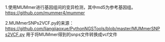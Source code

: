 1.使用MUMmer进行基因组间的变异检测，其中md5为参考基因组。https://github.com/mummer4/mummer

2.MUMmerSNPs2VCF.py的来源：https://github.com/liangjiaoxue/PythonNGSTools/blob/master/MUMmerSNPs2VCF.py
用于将MUMmer得到的snps文件转换成vcf文件
